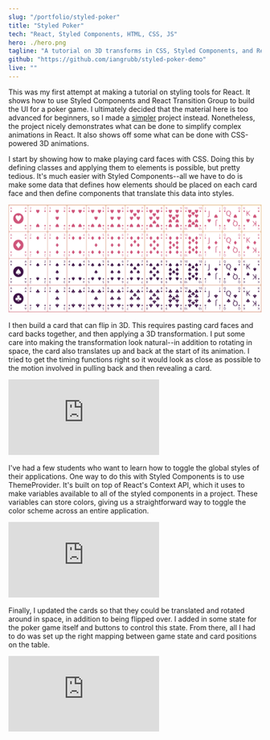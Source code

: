 ```yaml
---
slug: "/portfolio/styled-poker"
title: "Styled Poker"
tech: "React, Styled Components, HTML, CSS, JS"
hero: ./hero.png
tagline: "A tutorial on 3D transforms in CSS, Styled Components, and React Transition Group."
github: "https://github.com/iangrubb/styled-poker-demo"
live: ""
---
```


This was my first attempt at making a tutorial on styling tools for React. It shows how to use Styled Components and React Transition Group to build the UI for a poker game. I ultimately decided that the material here is too advanced for beginners, so I made a [simpler](/portfolio/pokemon-team-builder) project instead. Nonetheless, the project nicely demonstrates what can be done to simplify complex animations in React. It also shows off some what can be done with CSS-powered 3D animations.

I start by showing how to make playing card faces with CSS. Doing this by defining classes and applying them to elements is possible, but pretty tedious. It's much easier with Styled Components--all we have to do is make some data that defines how elements should be placed on each card face and then define components that translate this data into styles.

![Card Deck](card_deck.png)

I then build a card that can flip in 3D. This requires pasting card faces and card backs together, and then applying a 3D transformation. I put some care into making the transformation look natural--in addition to rotating in space, the card also translates up and back at the start of its animation. I tried to get the timing functions right so it would look as close as possible to the motion involved in pulling back and then revealing a card.

<iframe src="https://player.vimeo.com/video/450663778" title="Card Flip" w="640" h="377" frameborder="0" allow="autoplay; fullscreen" allowfullscreen></iframe>

I've had a few students who want to learn how to toggle the global styles of their applications. One way to do this with Styled Components is to use ThemeProvider. It's built on top of React's Context API, which it uses to make variables available to all of the styled components in a project. These variables can store colors, giving us a straightforward way to toggle the color scheme across an entire application.

<iframe src="https://player.vimeo.com/video/450681643" title="Theme Change" w="640" h="382" frameborder="0" allow="autoplay; fullscreen" allowfullscreen></iframe>

Finally, I updated the cards so that they could be translated and rotated around in space, in addition to being flipped over. I added in some state for the poker game itself and buttons to control this state. From there, all I had to do was set up the right mapping between game state and card positions on the table.

<iframe src="https://player.vimeo.com/video/450686583" title="Poker Gameplay" w="640" h="358" frameborder="0" allow="autoplay; fullscreen" allowfullscreen></iframe>